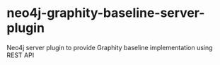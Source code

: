 neo4j-graphity-baseline-server-plugin
=====================================

Neo4j server plugin to provide Graphity baseline implementation using REST API
